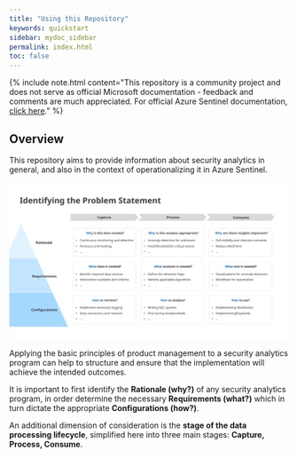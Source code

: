 ```yaml
---
title: "Using this Repository"
keywords: quickstart
sidebar: mydoc_sidebar
permalink: index.html
toc: false
---
```


{% include note.html content="This repository is a community project and does not serve as official Microsoft documentation - feedback and comments are much appreciated. For official Azure Sentinel documentation, <a alt='Azure Sentinel Documentation' href='https://docs.microsoft.com/en-us/azure/sentinel/'>click here</a>." %}

## Overview
This repository aims to provide information about security analytics in general, and also in the context of operationalizing it in Azure Sentinel. 

![alt text](https://github.com/ko-sharon/AzSentinel/blob/gh-pages/images/frameworks/ProblemStatement.svg?raw=true)

Applying the basic principles of product management to a security analytics program can help to structure and ensure that the implementation will achieve the intended outcomes.

It is important to first identify the <b>Rationale (why?)</b> of any security analytics program, in order determine the necessary <b>Requirements (what?)</b> which in turn dictate the appropriate <b>Configurations (how?)</b>. 

An additional dimension of consideration is the <b>stage of the data processing lifecycle</b>, simplified here into three main stages: <b>Capture, Process, Consume</b>.
